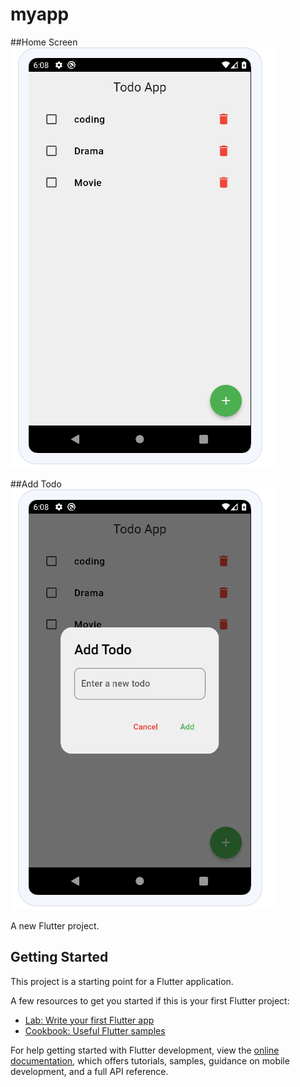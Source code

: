 # myapp
##Home Screen
![alt text](https://github.com/rioten353/bloc_clean_code/blob/main/screenshot/image1.png)

##Add Todo
![alt text](https://github.com/rioten353/bloc_clean_code/blob/main/screenshot/image2.png)


A new Flutter project.

## Getting Started

This project is a starting point for a Flutter application.

A few resources to get you started if this is your first Flutter project:

- [Lab: Write your first Flutter app](https://docs.flutter.dev/get-started/codelab)
- [Cookbook: Useful Flutter samples](https://docs.flutter.dev/cookbook)

For help getting started with Flutter development, view the
[online documentation](https://docs.flutter.dev/), which offers tutorials,
samples, guidance on mobile development, and a full API reference.

